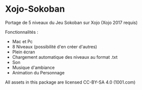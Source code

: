 # Xojo-Sokoban
Portage de 5 niveaux du Jeu Sokoban sur Xojo (Xojo 2017 requis)

Fonctionnalités :
- Mac et Pc
- 8 Niveaux (possibilité d'en créer d'autres)
- Plein écran 
- Chargement automatique des niveaux au format .txt
- Son
- Musique d'ambiance
- Animation du Personnage

All assets in this package are licensed CC-BY-SA 4.0 (1001.com)
